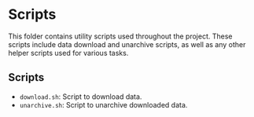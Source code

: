 # Scripts

This folder contains utility scripts used throughout the project. These scripts include data download and unarchive scripts, as well as any other helper scripts used for various tasks.

## Scripts

- `download.sh`: Script to download data.
- `unarchive.sh`: Script to unarchive downloaded data.
